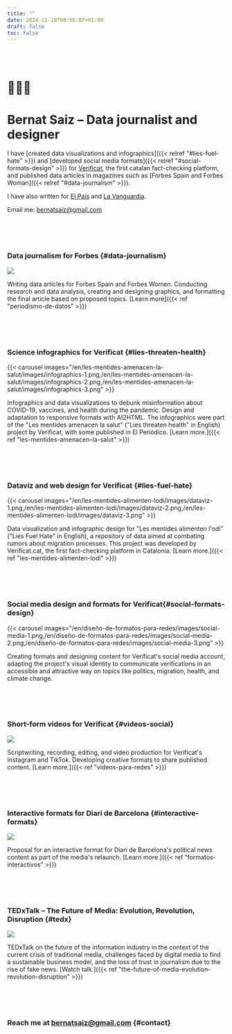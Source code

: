 ```yaml
---
title: ""
date: 2024-11-19T08:56:07+01:00
draft: false
toc: false
---
```


<br><br>

# 👨🏻‍💻

# Bernat Saiz – Data journalist and designer

I have [created data visualizations and infographics]({{< relref "#lies-fuel-hate" >}}) and [developed social media formats]({{< relref "#social-formats-design" >}}) for [Verificat](https://www.verificat.cat/), the first catalan fact-checking platform, and published data articles in magazines such as [Forbes Spain and Forbes Woman]({{< relref "#data-journalism" >}}).

I have also written for [El País](https://elpais.com/autor/bernat-saiz-pascual/) and [La Vanguardia](https://stories.lavanguardia.com/search?q=&author=Bernat+Saiz).

Email me: [bernatsaiz@gmail.com](mailto:bernatsaiz@gmail.com)

<br><br><br>

### Data journalism for Forbes {#data-journalism}

![](/en/periodismo-de-datos/images/0.png)

Writing data articles for Forbes Spain and Forbes Women. Conducting research and data analysis, creating and designing graphics, and formatting the final article based on proposed topics. [Learn more]({{< ref "periodismo-de-datos" >}})

<br><br><br>

### Science infographics for Verificat {#lies-threaten-health}

{{< carousel images="/en/les-mentides-amenacen-la-salut/images/infographics-1.png,/en/les-mentides-amenacen-la-salut/images/infographics-2.png,/en/les-mentides-amenacen-la-salut/images/infographics-3.png" >}}

Infographics and data visualizations to debunk misinformation about COVID-19, vaccines, and health during the pandemic. Design and adaptation to responsive formats with AI2HTML. The infographics were part of the "Les mentides amenacen la salut" ("Lies threaten health" in English) project by Verificat, with some published in El Periódico. [Learn more.]({{< ref "les-mentides-amenacen-la-salut" >}})

<br><br><br>

### Dataviz and web design for Verificat {#lies-fuel-hate}

{{< carousel images="/en/les-mentides-alimenten-lodi/images/dataviz-1.png,/en/les-mentides-alimenten-lodi/images/dataviz-2.png,/en/les-mentides-alimenten-lodi/images/dataviz-3.png" >}}

Data visualization and infographic design for "Les mentides alimenten l'odi" ("Lies Fuel Hate" in English), a repository of data aimed at combating rumors about migration processes. This project was developed by Verificat.cat, the first fact-checking platform in Catalonia. [Learn more.]({{< ref "les-mentides-alimenten-lodi" >}})

<br><br><br>

### Social media design and formats for Verificat{#social-formats-design}

{{< carousel images="/en/diseño-de-formatos-para-redes/images/social-media-1.png,/en/diseño-de-formatos-para-redes/images/social-media-2.png,/en/diseño-de-formatos-para-redes/images/social-media-3.png" >}}

Creating formats and designing content for Verificat's social media account, adapting the project's visual identity to communicate verifications in an accessible and attractive way on topics like politics, migration, health, and climate change.

<br><br><br>

### Short-form videos for Verificat {#videos-social}

![](/en/videos-para-redes/images/0.png)

Scriptwriting, recording, editing, and video production for Verificat's Instagram and TikTok. Developing creative formats to share published content. [Learn more.]({{< ref "videos-para-redes" >}})

<br><br><br>

### Interactive formats for Diari de Barcelona {#interactive-formats}

![](/en/formatos-interactivos/images/0.png)

Proposal for an interactive format for Diari de Barcelona's political news content as part of the media's relaunch. [Learn more.]({{< ref "formatos-interactivos" >}})

<br><br><br>

### TEDxTalk – The Future of Media: Evolution, Revolution, Disruption {#tedx}

![](/en/the-future-of-media-evolution-revolution-disruption/images/1.png)

TEDxTalk on the future of the information industry in the context of the current crisis of traditional media, challenges faced by digital media to find a sustainable business model, and the loss of trust in journalism due to the rise of fake news. [Watch talk.]({{< ref "the-future-of-media-evolution-revolution-disruption" >}})

<br><br><br>

### Reach me at [bernatsaiz@gmail.com](mailto:bernatsaiz@gmail.com) {#contact}

<br><br><br>
